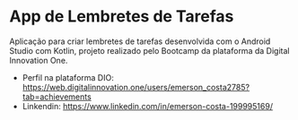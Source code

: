 # App de Lembretes de Tarefas

Aplicação para criar lembretes de tarefas desenvolvida com o Android Studio com Kotlin, projeto realizado pelo Bootcamp 
da plataforma da Digital Innovation One.

* Perfil na plataforma DIO: https://web.digitalinnovation.one/users/emerson_costa2785?tab=achievements
* Linkendin: https://www.linkedin.com/in/emerson-costa-199995169/
